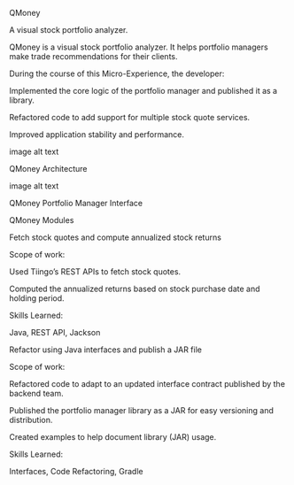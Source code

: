 QMoney

A visual stock portfolio analyzer.

QMoney is a visual stock portfolio analyzer. It helps portfolio managers make trade recommendations for their clients.

During the course of this Micro-Experience, the developer:

Implemented the core logic of the portfolio manager and published it as a library.

Refactored code to add support for multiple stock quote services.

Improved application stability and performance.


image alt text

QMoney Architecture

image alt text

QMoney Portfolio Manager Interface

QMoney Modules

Fetch stock quotes and compute annualized stock returns

Scope of work:


Used Tiingo’s REST APIs to fetch stock quotes.

Computed the annualized returns based on stock purchase date and holding period.


Skills Learned:

Java, REST API, Jackson


Refactor using Java interfaces and publish a JAR file

Scope of work:


Refactored code to adapt to an updated interface contract published by the backend team.

Published the portfolio manager library as a JAR for easy versioning and distribution.

Created examples to help document library (JAR) usage.


Skills Learned:

Interfaces, Code Refactoring, Gradle
